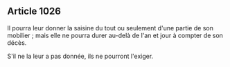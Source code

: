 Article 1026
----
Il pourra leur donner la saisine du tout ou seulement d'une partie de son
mobilier ; mais elle ne pourra durer au-delà de l'an et jour à compter de son
décès.

S'il ne la leur a pas donnée, ils ne pourront l'exiger.
